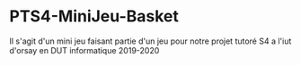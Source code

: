 # PTS4-MiniJeu-Basket
Il s'agit d'un mini jeu faisant partie d'un jeu pour notre projet tutoré S4 a l'iut d'orsay en DUT informatique 2019-2020
